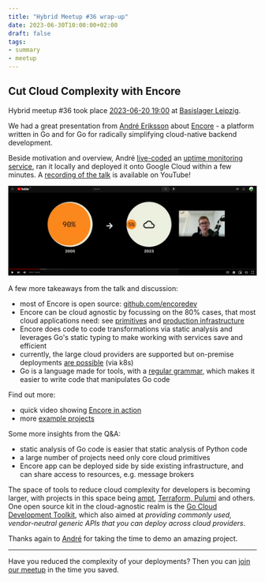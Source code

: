 ```yaml
---
title: "Hybrid Meetup #36 wrap-up"
date: 2023-06-30T10:00:00+02:00
draft: false
tags:
- summary
- meetup
---
```


## Cut Cloud Complexity with Encore

Hybrid meetup #36 took place [2023-06-20
19:00](https://www.meetup.com/leipzig-golang/events/290666177/) at [Basislager
Leipzig](https://www.basislager.co/).

We had a great presentation from [André
Eriksson](https://www.linkedin.com/in/erikssonandre/) about
[Encore](https://encore.dev/) - a platform written in Go and for Go for
radically simplifying cloud-native backend development.

Beside motivation and overview, André [live-coded](https://youtu.be/yYEXDmy3zUA?t=1824) an [uptime monitoring
service](https://github.com/encoredev/examples/tree/main/uptime), ran it
locally and deployed it onto Google Cloud within a few minutes. A [recording of
the talk](https://youtu.be/yYEXDmy3zUA) is available on YouTube!

[![](/images/36-yt-thumb.png)](https://youtu.be/yYEXDmy3zUA)

A few more takeaways from the talk and discussion:

* most of Encore is open source: [github.com/encoredev](https://github.com/encoredev/)
* Encore can be cloud agnostic by focussing on the 80% cases, that most cloud applications need: see [primitives](https://encore.dev/docs/primitives) and [production infrastructure](https://encore.dev/docs/deploy/infra#production-infrastructure)
* Encore does code to code transformations via static analysis and leverages Go's static typing to make working with services save and efficient
* currently, the large cloud providers are supported but on-premise deployments [are possible](https://encore.dev/docs/how-to/import-kubernetes-cluster) (via k8s)
* Go is a language made for tools, with a [regular grammar](https://go.dev/talks/2009/go_talk-20091030.pdf#page=14), which makes it easier to write code that manipulates Go code

Find out more:

* quick video showing [Encore in action](https://www.youtube.com/watch?v=IwplIbwJtD0)
* more [example projects](https://github.com/encoredev/examples)

Some more insights from the Q&A:

* static analysis of Go code is easier that static analysis of Python code
* a large number of projects need only core cloud primitives
* Encore app can be deployed side by side existing infrastructure, and can share access to resources, e.g. message brokers

The space of tools to reduce cloud complexity for developers is becoming larger, with
projects in this space being [ampt](https://getampt.com/), [Terraform,
Pulumi](https://encore.dev/docs/other/vs-terraform) and others. One open source kit in the cloud-agnostic realm is the [Go Cloud Development
Toolkit](https://gocloud.dev/), which also aimed at *providing commonly used,
vendor-neutral generic APIs that you can deploy across cloud providers*.

Thanks again to [André](https://www.linkedin.com/in/erikssonandre/) for taking the time to demo an amazing project.

----

Have you reduced the complexity of your deployments? Then you can [join our meetup](https://www.meetup.com/Leipzig-Golang/) in the time you saved.

